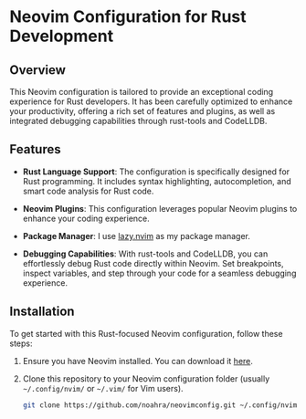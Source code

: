 # Neovim Configuration for Rust Development

## Overview

This Neovim configuration is tailored to provide an exceptional coding experience for Rust developers. It has been carefully optimized to enhance your productivity, offering a rich set of features and plugins, as well as integrated debugging capabilities through rust-tools and CodeLLDB.

## Features

- **Rust Language Support**: The configuration is specifically designed for Rust programming. It includes syntax highlighting, autocompletion, and smart code analysis for Rust code.

- **Neovim Plugins**: This configuration leverages popular Neovim plugins to enhance your coding experience.
  
- **Package Manager**: I use [lazy.nvim](https://github.com/folke/lazy.nvim) as my package manager.

- **Debugging Capabilities**: With rust-tools and CodeLLDB, you can effortlessly debug Rust code directly within Neovim. Set breakpoints, inspect variables, and step through your code for a seamless debugging experience.

## Installation

To get started with this Rust-focused Neovim configuration, follow these steps:

1. Ensure you have Neovim installed. You can download it [here](https://neovim.io/download/).

2. Clone this repository to your Neovim configuration folder (usually `~/.config/nvim/` or `~/.vim/` for Vim users).
   ```bash
   git clone https://github.com/noahra/neovimconfig.git ~/.config/nvim
